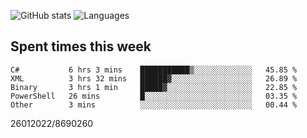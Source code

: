 ![GitHub stats](https://github-readme-stats.vercel.app/api?username=emipa606&theme=github_dark&show_icons=true) 
![Languages](https://github-readme-stats.vercel.app/api/top-langs/?username=emipa606&theme=github_dark&layout=compact)

## Spent times this week
<!--START_SECTION:waka-->

```text
C#           6 hrs 3 mins    ███████████▒░░░░░░░░░░░░░   45.85 %
XML          3 hrs 32 mins   ██████▓░░░░░░░░░░░░░░░░░░   26.89 %
Binary       3 hrs 1 min     █████▓░░░░░░░░░░░░░░░░░░░   22.85 %
PowerShell   26 mins         █░░░░░░░░░░░░░░░░░░░░░░░░   03.35 %
Other        3 mins          ░░░░░░░░░░░░░░░░░░░░░░░░░   00.44 %
```

<!--END_SECTION:waka-->


26012022/8690260
